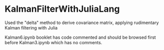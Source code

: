 # KalmanFilterWithJuliaLang
Used the "delta" method to derive covariance matrix, applying rudimentary Kalman filtering with Julia

Kalman6.ipynb booklet has code commented and should be browsed first before Kalman3.ipynb which has no comments.
